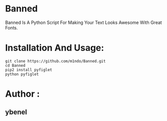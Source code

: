 # Banned
Banned Is A Python Script For Making Your Text Looks Awesome With Great Fonts.

# Installation And Usage:
```
git clone https://github.com/m1ndo/Banned.git
cd Banned
pip2 install pyfiglet
python pyfiglet 
```
# Author  :
## ybenel 
